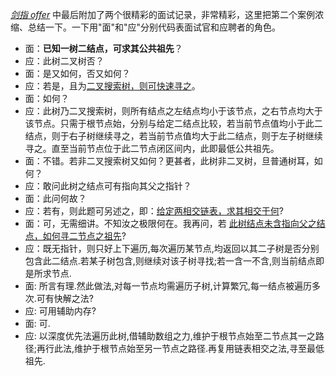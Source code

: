 *[剑指 offer](https://book.douban.com/subject/6966465/)* 中最后附加了两个很精彩的面试记录，非常精彩，这里把第二个案例浓缩、总结一下。一下用"面"和"应"分别代码表面试官和应聘者的角色。

- 面：**已知一树二结点，可求其公共祖先**？
- 应：此树二叉树否？
- 面：是又如何，否又如何？
- 应：若是，且为[二叉搜索树，则可快速寻之](https://leetcode-cn.com/problems/lowest-common-ancestor-of-a-binary-tree/)。
- 面：如何？
- 应：此树乃二叉搜索树，则所有结点之左结点均小于该节点，之右节点均大于该节点。只需于根节点始，分别与给定二结点比较，若当前节点值均小于此二结点，则于右子树继续寻之，若当前节点值均大于此二结点，则于左子树继续寻之。直至当前节点位于此二节点闭区间内，此即最低公共祖先。
- 面：不错。若非二叉搜索树又如何？更甚者，此树非二叉树，旦普通树耳，如何？
- 应：敢问此树之结点可有指向其父之指针？
- 面：此问何故？
- 应：若有，则此题可另述之，即：[给定两相交链表，求其相交于何](https://leetcode-cn.com/problems/intersection-of-two-linked-lists/)?
- 面：可，无需细讲。不知汝之极限何在。我再问，若 [此树结点未含指向父之结点，如何寻二节点之祖先](https://leetcode-cn.com/problems/lowest-common-ancestor-of-a-binary-tree/)?
- 应：既无指针，则只好上下遍历,每次遍历某节点,均返回以其二子树是否分别包含此二结点.若某子树包含,则继续对该子树寻找;若一含一不含,则当前结点即是所求节点.
- 面: 所言有理.然此做法,对每一节点均需遍历子树,计算繁冗,每一结点被遍历多次.可有快解之法?
- 应: 可用辅助内存?
- 面: 可.
- 应: 以深度优先法遍历此树,借辅助数组之力,维护于根节点始至二节点其一之路径;再行此法,维护于根节点始至另一节点之路径.再复用链表相交之法,寻至最低祖先.